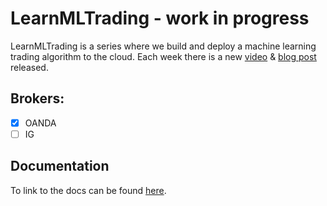# LearnMLTrading - work in progress

LearnMLTrading is a series where we build and deploy a machine learning trading algorithm to the cloud. Each week there is a new [video](https://youtu.be/NhcvShzRgE8) & [blog post](https://learnml.co.uk/blog/) released.

## Brokers:

- [X] OANDA
- [ ] IG

## Documentation

To link to the docs can be found [here](https://wianstipp.github.io/LearnMLTrading/).
